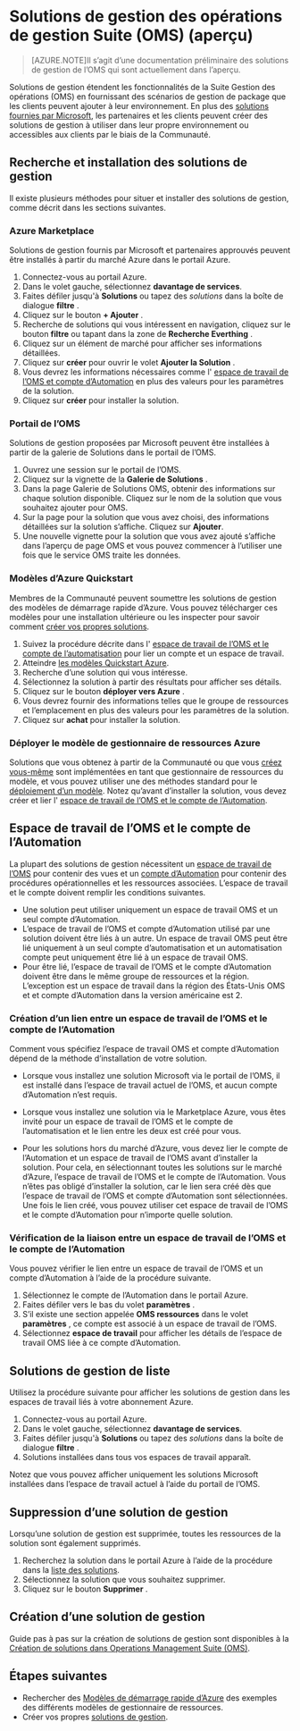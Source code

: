 <properties
   pageTitle="Les solutions de la Suite de gestion des opérations (OMS) | Microsoft Azure"
   description="Solutions étendent les fonctionnalités de la Suite Gestion des opérations (OMS) en fournissant des scénarios de gestion de package que les clients peuvent ajouter à leur espace de travail de l’OMS.  Cet article fournit des détails sur les solutions personnalisées créées par les clients et partenaires."
   services="operations-management-suite"
   documentationCenter=""
   authors="bwren"
   manager="jwhit"
   editor="tysonn" />
<tags
   ms.service="operations-management-suite"
   ms.devlang="na"
   ms.topic="article"
   ms.tgt_pltfrm="na"
   ms.workload="infrastructure-services"
   ms.date="10/17/2016"
   ms.author="bwren" />

# <a name="management-solutions-in-operations-management-suite-oms-preview"></a>Solutions de gestion des opérations de gestion Suite (OMS) (aperçu)

>[AZURE.NOTE]Il s’agit d’une documentation préliminaire des solutions de gestion de l’OMS qui sont actuellement dans l’aperçu.    

Solutions de gestion étendent les fonctionnalités de la Suite Gestion des opérations (OMS) en fournissant des scénarios de gestion de package que les clients peuvent ajouter à leur environnement.  En plus des [solutions fournies par Microsoft](../log-analytics/log-analytics-add-solutions.md), les partenaires et les clients peuvent créer des solutions de gestion à utiliser dans leur propre environnement ou accessibles aux clients par le biais de la Communauté.

## <a name="finding-and-installing-management-solutions"></a>Recherche et installation des solutions de gestion
Il existe plusieurs méthodes pour situer et installer des solutions de gestion, comme décrit dans les sections suivantes.

### <a name="azure-marketplace"></a>Azure Marketplace
Solutions de gestion fournis par Microsoft et partenaires approuvés peuvent être installés à partir du marché Azure dans le portail Azure.

1. Connectez-vous au portail Azure.
2. Dans le volet gauche, sélectionnez **davantage de services**.
3. Faites défiler jusqu'à **Solutions** ou tapez des *solutions* dans la boîte de dialogue **filtre** .
4. Cliquez sur le bouton **+ Ajouter** .
5. Recherche de solutions qui vous intéressent en navigation, cliquez sur le bouton **filtre** ou tapant dans la zone de **Recherche Everthing** .
6. Cliquez sur un élément de marché pour afficher ses informations détaillées.
4. Cliquez sur **créer** pour ouvrir le volet **Ajouter la Solution** .
5. Vous devrez les informations nécessaires comme l' [espace de travail de l’OMS et compte d’Automation](#oms-workspace-and-automation-account) en plus des valeurs pour les paramètres de la solution.
6. Cliquez sur **créer** pour installer la solution.

### <a name="oms-portal"></a>Portail de l’OMS
Solutions de gestion proposées par Microsoft peuvent être installées à partir de la galerie de Solutions dans le portail de l’OMS.

1. Ouvrez une session sur le portail de l’OMS.
2. Cliquez sur la vignette de la **Galerie de Solutions** .
2. Dans la page Galerie de Solutions OMS, obtenir des informations sur chaque solution disponible. Cliquez sur le nom de la solution que vous souhaitez ajouter pour OMS.
3. Sur la page pour la solution que vous avez choisi, des informations détaillées sur la solution s’affiche. Cliquez sur **Ajouter**.
4. Une nouvelle vignette pour la solution que vous avez ajouté s’affiche dans l’aperçu de page OMS et vous pouvez commencer à l’utiliser une fois que le service OMS traite les données.

### <a name="azure-quickstart-templates"></a>Modèles d’Azure Quickstart
Membres de la Communauté peuvent soumettre les solutions de gestion des modèles de démarrage rapide d’Azure.  Vous pouvez télécharger ces modèles pour une installation ultérieure ou les inspecter pour savoir comment [créer vos propres solutions](#creating-a-solution).

1. Suivez la procédure décrite dans l' [espace de travail de l’OMS et le compte de l’automatisation](#oms-workspace-and-automation-account) pour lier un compte et un espace de travail.
2. Atteindre [les modèles Quickstart Azure](https://azure.microsoft.com/documentation/templates/).  
3. Recherche d’une solution qui vous intéresse.
4. Sélectionnez la solution à partir des résultats pour afficher ses détails.
5. Cliquez sur le bouton **déployer vers Azure** .
6. Vous devrez fournir des informations telles que le groupe de ressources et l’emplacement en plus des valeurs pour les paramètres de la solution.
7. Cliquez sur **achat** pour installer la solution.

### <a name="deploy-azure-resource-manager-template"></a>Déployer le modèle de gestionnaire de ressources Azure
Solutions que vous obtenez à partir de la Communauté ou que vous [créez vous-même](#creating-a-solution) sont implémentées en tant que gestionnaire de ressources du modèle, et vous pouvez utiliser une des méthodes standard pour le [déploiement d’un modèle](../resource-group-template-deploy-portal.md).  Notez qu’avant d’installer la solution, vous devez créer et lier l' [espace de travail de l’OMS et le compte de l’Automation](#oms-workspace-and-automation-account).

## <a name="oms-workspace-and-automation-account"></a>Espace de travail de l’OMS et le compte de l’Automation
La plupart des solutions de gestion nécessitent un [espace de travail de l’OMS](../log-analytics/log-analytics-manage-access.md) pour contenir des vues et un [compte d’Automation](../automation/automation-security-overview.md#automation-account-overview) pour contenir des procédures opérationnelles et les ressources associées. L’espace de travail et le compte doivent remplir les conditions suivantes.

- Une solution peut utiliser uniquement un espace de travail OMS et un seul compte d’Automation.  
- L’espace de travail de l’OMS et compte d’Automation utilisé par une solution doivent être liés à un autre. Un espace de travail OMS peut être lié uniquement à un seul compte d’automatisation et un automatisation compte peut uniquement être lié à un espace de travail OMS.
- Pour être lié, l’espace de travail de l’OMS et le compte d’Automation doivent être dans le même groupe de ressources et la région.  L’exception est un espace de travail dans la région des États-Unis OMS et et compte d’Automation dans la version américaine est 2.

### <a name="creating-a-link-between-an-oms-workspace-and-automation-account"></a>Création d’un lien entre un espace de travail de l’OMS et le compte de l’Automation
Comment vous spécifiez l’espace de travail OMS et compte d’Automation dépend de la méthode d’installation de votre solution.

- Lorsque vous installez une solution Microsoft via le portail de l’OMS, il est installé dans l’espace de travail actuel de l’OMS, et aucun compte d’Automation n’est requis.

- Lorsque vous installez une solution via le Marketplace Azure, vous êtes invité pour un espace de travail de l’OMS et le compte de l’automatisation et le lien entre les deux est créé pour vous.  

- Pour les solutions hors du marché d’Azure, vous devez lier le compte de l’Automation et un espace de travail de l’OMS avant d’installer la solution.  Pour cela, en sélectionnant toutes les solutions sur le marché d’Azure, l’espace de travail de l’OMS et le compte de l’Automation.  Vous n’êtes pas obligé d’installer la solution, car le lien sera créé dès que l’espace de travail de l’OMS et compte d’Automation sont sélectionnées.  Une fois le lien créé, vous pouvez utiliser cet espace de travail de l’OMS et le compte d’Automation pour n’importe quelle solution. 

### <a name="verifying-the-link-between-an-oms-workspace-and-automation-account"></a>Vérification de la liaison entre un espace de travail de l’OMS et le compte de l’Automation
Vous pouvez vérifier le lien entre un espace de travail de l’OMS et un compte d’Automation à l’aide de la procédure suivante.

1. Sélectionnez le compte de l’Automation dans le portail Azure.
2. Faites défiler vers le bas du volet **paramètres** .
3. S’il existe une section appelée **OMS ressources** dans le volet **paramètres** , ce compte est associé à un espace de travail de l’OMS.
4. Sélectionnez **espace de travail** pour afficher les détails de l’espace de travail OMS liée à ce compte d’Automation.


## <a name="listing-management-solutions"></a>Solutions de gestion de liste
Utilisez la procédure suivante pour afficher les solutions de gestion dans les espaces de travail liés à votre abonnement Azure.

1. Connectez-vous au portail Azure.
2. Dans le volet gauche, sélectionnez **davantage de services**.
3. Faites défiler jusqu'à **Solutions** ou tapez des *solutions* dans la boîte de dialogue **filtre** .
4. Solutions installées dans tous vos espaces de travail apparaît.

Notez que vous pouvez afficher uniquement les solutions Microsoft installées dans l’espace de travail actuel à l’aide du portail de l’OMS.

## <a name="removing-a-management-solution"></a>Suppression d’une solution de gestion
Lorsqu’une solution de gestion est supprimée, toutes les ressources de la solution sont également supprimés.  

1. Recherchez la solution dans le portail Azure à l’aide de la procédure dans la [liste des solutions](#listing-solutions).
2. Sélectionnez la solution que vous souhaitez supprimer.
3. Cliquez sur le bouton **Supprimer** .

## <a name="creating-a-management-solution"></a>Création d’une solution de gestion
Guide pas à pas sur la création de solutions de gestion sont disponibles à la [Création de solutions dans Operations Management Suite (OMS)](operations-management-suite-solutions-creating.md). 


## <a name="next-steps"></a>Étapes suivantes

- Rechercher des [Modèles de démarrage rapide d’Azure](https://azure.microsoft.com/documentation/templates) des exemples des différents modèles de gestionnaire de ressources.
- Créer vos propres [solutions de gestion](operations-management-suite-solutions-creating.md).
 